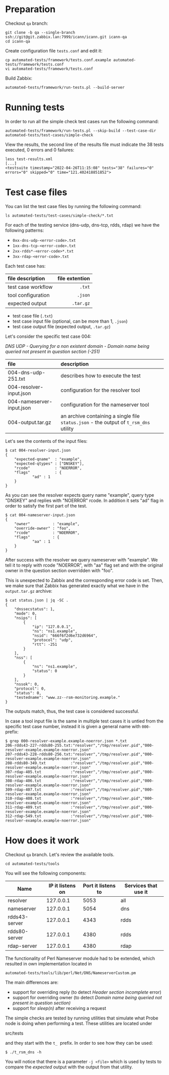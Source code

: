 
Preparation
===========

Checkout `qa` branch:

    git clone -b qa --single-branch ssh://git@git.zabbix.lan:7999/icann/icann.git icann-qa
    cd icann-qa

Create configuration file `tests.conf` and edit it:

    cp automated-tests/framework/tests.conf.example automated-tests/framework/tests.conf
    vi automated-tests/framework/tests.conf

Build Zabbix:

    automated-tests/framework/run-tests.pl --build-server

Running tests
=============

In order to run all the simple check test cases run the following command:

    automated-tests/framework/run-tests.pl --skip-build --test-case-dir automated-tests/test-cases/simple-check

View the results, the second line of the results file must indicate the 38 tests executed, 0 errors and 0 failures:

    less test-results.xml
    [...]
    <testsuite timestamp="2022-04-26T11:15:08" tests="38" failures="0" errors="0" skipped="0" time="121.402418851852">

Test case files
===============

You can list the test case files by running the following command:

    ls automated-tests/test-cases/simple-check/*.txt

For each of the testing service (dns-udp, dns-tcp, rdds, rdap) we have the following patterns:

*   `0xx-dns-udp-<error-code>.txt`
*   `1xx-dns-tcp-<error-code>.txt`
*   `2xx-rdds*-<error-code>*.txt`
*   `3xx-rdap-<error-code>.txt`

Each test case has:

|file description  |file extention|
|:-----------------|-------------:|
|test case workflow|        `.txt`|
|tool configuration|       `.json`|
|expected output   |     `.tar.gz`|

*   test case file (`.txt`)
*   test case input file (optional, can be more than 1, `.json`)
*   test case output file (expected output, `.tar.gz`)

Let's consider the specific test case 004:

_DNS UDP - Querying for a non existent domain - Domain name being queried not present in question section (-251)_

|file                     |description                                                                          |
|:------------------------|:------------------------------------------------------------------------------------|
|004-dns-udp-251.txt      |describes how to execute the test                                                    |
|004-resolver-input.json  |configuration for the resolver tool                                                  |
|004-nameserver-input.json|configuration for the nameserver tool                                                |
|004-output.tar.gz        |an archive containing a single file `status.json` - the output of `t_rsm_dns` utility|

Let's see the contents of the input files:

    $ cat 004-resolver-input.json 
    {
        "expected-qname"  : "example",
        "expected-qtypes" : ["DNSKEY"],
        "rcode"           : "NOERROR",
        "flags"           : {
                "ad" : 1
        }
    }

As you can see the resolver expects query name "example", query type "DNSKEY" and replies with "NOERROR" rcode. In addition it sets "ad" flag in order to satisfy the first part of the test.

    $ cat 004-nameserver-input.json 
    {
        "owner"          : "example",
        "override-owner" : "foo",
        "rcode"          : "NOERROR",
        "flags"          : {
                "aa" : 1
        }
    }

After success with the resolver we query nameserver with "example". We tell it to reply with rcode "NOERROR", with "aa" flag set and with the original owner in the question section overridden with "foo".

This is unexpected to Zabbix and the corresponding error code is set. Then, we make sure that Zabbix has generated exactly what we have in the `output.tar.gz` archive:

    $ cat status.json | jq -SC .
    {
        "dnssecstatus": 1,
        "mode": 0,
        "nsips": [
            {
                "ip": "127.0.0.1",
                "ns": "ns1.example",
                "nsid": "666f6f2d6e732d6964",
                "protocol": "udp",
                "rtt": -251
            }
        ],
        "nss": [
            {
                "ns": "ns1.example",
                "status": 0
            }
        ],
        "nssok": 0,
        "protocol": 0,
        "status": 0,
        "testedname": "www.zz--rsm-monitoring.example."
    }

The outputs match, thus, the test case is considered successful.

In case a tool input file is the same in multiple test cases it is untied from the specific test case number, instead it is given a general name with `000-` prefix:

    $ grep 000-resolver-example.example-noerror.json *.txt
	206-rdds43-227-rdds80-255.txt:"resolver","/tmp/resolver.pid","000-resolver-example.example-noerror.json"
	207-rdds43-228-rdds80-256.txt:"resolver","/tmp/resolver.pid","000-resolver-example.example-noerror.json"
	208-rdds80-349.txt           :"resolver","/tmp/resolver.pid","000-resolver-example.example-noerror.json"
	307-rdap-405.txt             :"resolver","/tmp/resolver.pid","000-resolver-example.example-noerror.json"
	308-rdap-406.txt             :"resolver","/tmp/resolver.pid","000-resolver-example.example-noerror.json"
	309-rdap-407.txt             :"resolver","/tmp/resolver.pid","000-resolver-example.example-noerror.json"
	310-rdap-408.txt             :"resolver","/tmp/resolver.pid","000-resolver-example.example-noerror.json"
	311-rdap-409.txt             :"resolver","/tmp/resolver.pid","000-resolver-example.example-noerror.json"
	312-rdap-549.txt             :"resolver","/tmp/resolver.pid","000-resolver-example.example-noerror.json"

How does it work
================

Checkout `qa` branch. Let's review the available tools.

    cd automated-tests/tools

You will see the following components:

|Name         |IP it listens on|Port it listens to|Services that use it|
|-------------|----------------|------------------|--------------------|
|resolver     |127.0.0.1       |5053              |all                 |
|nameserver   |127.0.0.1       |5054              |dns                 |
|rdds43-server|127.0.0.1       |4343              |rdds                |
|rdds80-server|127.0.0.1       |4380              |rdds                |
|rdap-server  |127.0.0.1       |4380              |rdap                |

The functionality of Perl Nameserver module had to be extended, which resulted in own implementation located in

    automated-tests/tools/lib/perl/Net/DNS/NameserverCustom.pm

The main differences are:

*   support for overriding reply (to detect _Header section incomplete_ error)
*   support for overriding owner (to detect _Domain name being queried not present in question section)_
*   support for _sleep(n)_ after receiving a request

The simple checks are tested by running utilities that simulate what Probe node is doing when performing a test. These utilities are located under

src/tests

and they start with the `t_`  prefix. In order to see how they can be used:

    $ ./t_rsm_dns -h

You will notice that there is a parameter `-j <file>` which is used by tests to compare the _expected_ output with the output from that utility.
